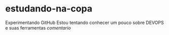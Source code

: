 # estudando-na-copa
Experimentando GitHub
Estou tentando conhecer um pouco sobre DEVOPS e suas ferramentas  *comentario*
